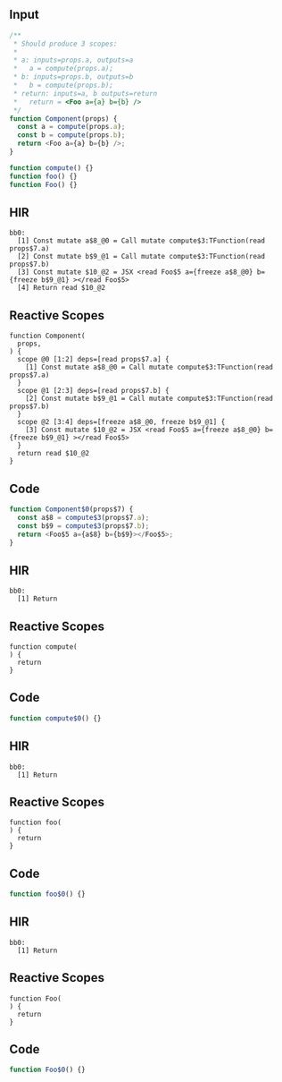 
## Input

```javascript
/**
 * Should produce 3 scopes:
 *
 * a: inputs=props.a, outputs=a
 *   a = compute(props.a);
 * b: inputs=props.b, outputs=b
 *   b = compute(props.b);
 * return: inputs=a, b outputs=return
 *   return = <Foo a={a} b={b} />
 */
function Component(props) {
  const a = compute(props.a);
  const b = compute(props.b);
  return <Foo a={a} b={b} />;
}

function compute() {}
function foo() {}
function Foo() {}

```

## HIR

```
bb0:
  [1] Const mutate a$8_@0 = Call mutate compute$3:TFunction(read props$7.a)
  [2] Const mutate b$9_@1 = Call mutate compute$3:TFunction(read props$7.b)
  [3] Const mutate $10_@2 = JSX <read Foo$5 a={freeze a$8_@0} b={freeze b$9_@1} ></read Foo$5>
  [4] Return read $10_@2
```

## Reactive Scopes

```
function Component(
  props,
) {
  scope @0 [1:2] deps=[read props$7.a] {
    [1] Const mutate a$8_@0 = Call mutate compute$3:TFunction(read props$7.a)
  }
  scope @1 [2:3] deps=[read props$7.b] {
    [2] Const mutate b$9_@1 = Call mutate compute$3:TFunction(read props$7.b)
  }
  scope @2 [3:4] deps=[freeze a$8_@0, freeze b$9_@1] {
    [3] Const mutate $10_@2 = JSX <read Foo$5 a={freeze a$8_@0} b={freeze b$9_@1} ></read Foo$5>
  }
  return read $10_@2
}

```

## Code

```javascript
function Component$0(props$7) {
  const a$8 = compute$3(props$7.a);
  const b$9 = compute$3(props$7.b);
  return <Foo$5 a={a$8} b={b$9}></Foo$5>;
}

```
## HIR

```
bb0:
  [1] Return
```

## Reactive Scopes

```
function compute(
) {
  return
}

```

## Code

```javascript
function compute$0() {}

```
## HIR

```
bb0:
  [1] Return
```

## Reactive Scopes

```
function foo(
) {
  return
}

```

## Code

```javascript
function foo$0() {}

```
## HIR

```
bb0:
  [1] Return
```

## Reactive Scopes

```
function Foo(
) {
  return
}

```

## Code

```javascript
function Foo$0() {}

```
      